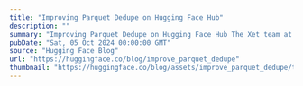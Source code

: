 ```yaml
---
title: "Improving Parquet Dedupe on Hugging Face Hub"
description: ""
summary: "Improving Parquet Dedupe on Hugging Face Hub The Xet team at Hugging Face is working on improving th..."
pubDate: "Sat, 05 Oct 2024 00:00:00 GMT"
source: "Hugging Face Blog"
url: "https://huggingface.co/blog/improve_parquet_dedupe"
thumbnail: "https://huggingface.co/blog/assets/improve_parquet_dedupe/thumbnail.png"
---
```


